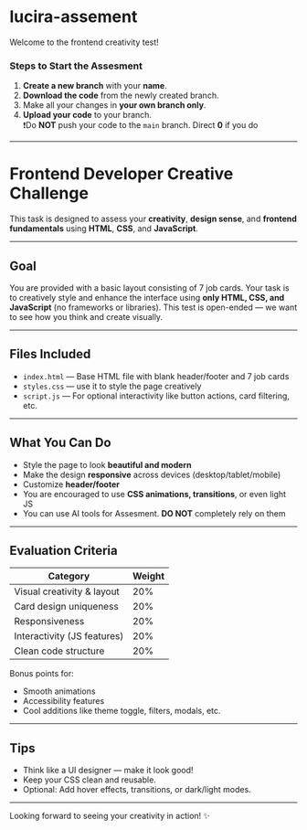 # lucira-assement

Welcome to the frontend creativity test!

### Steps to Start the Assesment

1. **Create a new branch** with your **name**.
2. **Download the code** from the newly created branch.
3. Make all your changes in **your own branch only**.
4. **Upload your code** to your branch.  
   ❗️Do **NOT** push your code to the `main` branch. Direct **0** if you do

---

# Frontend Developer Creative Challenge

This task is designed to assess your **creativity**, **design sense**, and **frontend fundamentals** using **HTML**, **CSS**, and **JavaScript**.

---

## Goal

You are provided with a basic layout consisting of 7 job cards. Your task is to creatively style and enhance the interface using **only HTML, CSS, and JavaScript** (no frameworks or libraries). This test is open-ended — we want to see how you think and create visually.

---

## Files Included

- `index.html` — Base HTML file with blank header/footer and 7 job cards
- `styles.css` — use it to style the page creatively
- `script.js` — For optional interactivity like button actions, card filtering, etc.

---

## What You Can Do

- Style the page to look **beautiful and modern**
- Make the design **responsive** across devices (desktop/tablet/mobile)
- Customize **header/footer** 
- You are encouraged to use **CSS animations, transitions**, or even light JS
- You can use AI tools for Assesment. **DO NOT** completely rely on them

---

## Evaluation Criteria

| Category                     | Weight |
|-----------------------------|--------|
| Visual creativity & layout  | 20%    |
| Card design uniqueness      | 20%    |
| Responsiveness              | 20%    |
| Interactivity (JS features) | 20%    |
| Clean code structure        | 20%    |

Bonus points for:
- Smooth animations
- Accessibility features
- Cool additions like theme toggle, filters, modals, etc.

---

## Tips

- Think like a UI designer — make it look good!
- Keep your CSS clean and reusable.
- Optional: Add hover effects, transitions, or dark/light modes.

---

Looking forward to seeing your creativity in action! ✨
